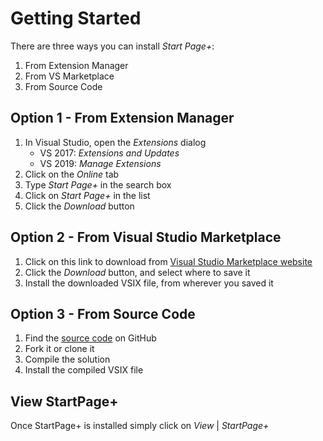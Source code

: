 # Getting Started

There are three ways you can install *Start Page+*:

1. From Extension Manager
2. From VS Marketplace
3. From Source Code

## Option 1 - From Extension Manager

1. In Visual Studio, open the *Extensions* dialog
   - VS 2017: *Extensions and Updates*
   - VS 2019: *Manage Extensions*
2. Click on the *Online* tab
3. Type *Start Page+* in the search box
4. Click on *Start Page+* in the list
5. Click the *Download* button

## Option 2 - From Visual Studio Marketplace

1. Click on this link to download from [Visual Studio Marketplace website][marketplace-url]
2. Click the *Download* button, and select where to save it
3. Install the downloaded VSIX file, from wherever you saved it

[marketplace-url]: https://marketplace.visualstudio.com/items?itemName=YannDuran.StartPagePlus_64bit

## Option 3 - From Source Code

1. Find the [source code][source-code-url] on GitHub
2. Fork it or clone it
3. Compile the solution
4. Install the compiled VSIX file

[source-code-url]: https://github.com/luminous-software/start-page-plus-64-bit

## View StartPage+

Once StartPage+ is installed simply click on _View_ | _StartPage+_
